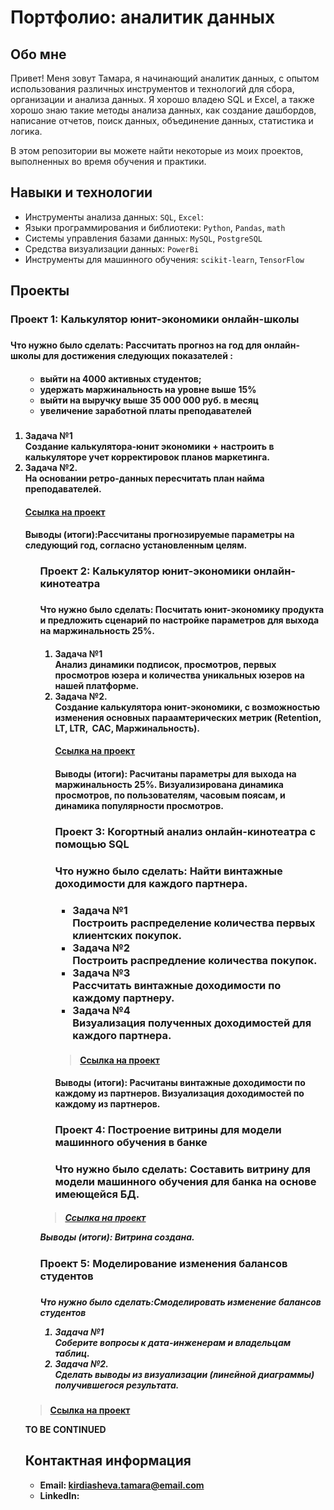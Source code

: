 # Портфолио: аналитик данных

## Обо мне 

Привет! Меня зовут Тамара, я начинающий аналитик данных, с опытом использования различных инструментов и технологий для сбора, организации и анализа данных. 
Я хорошо владею SQL и Excel, а также хорошо знаю такие методы анализа данных, как создание дашбордов, написание отчетов, поиск данных, объединение данных, статистика и логика.

В этом репозитории вы можете найти некоторые из моих проектов, выполненных во время обучения и практики.
<br>

## Навыки и технологии
- Инструменты анализа данных: ``SQL``, ``Excel``: 
- Языки программирования и библиотеки: ``Python``, ``Pandas``, ``math`` 
- Системы управления базами данных: ``MySQL``, ``PostgreSQL``
- Средства визуализации данных: ``PowerBi``
- Инструменты для машинного обучения: ``scikit-learn``, ``TensorFlow``


## Проекты
<p> <h3> Проект 1: Калькулятор юнит-экономики онлайн-школы<h3></p> 
<p> <h4> Что нужно было сделать: Рассчитать прогноз на год для онлайн-школы для достижения следующих показателей :<h4></p>
<ol>
<ul>
<li>выйти на 4000 активных студентов;</li>
<li> удержать маржинальность на уровне выше 15%</li>
<li>выйти на выручку выше 35 000 000 руб. в месяц</li>
<li>увеличение заработной платы преподавателей</li><h5></ul>
<p> 
<li>Задача №1</li> Создание калькулятора-юнит экономики + настроить в калькуляторе учет корректировок планов маркетинга. 
<li>Задача №2.</li> На основании ретро-данных пересчитать план найма преподавателей.
</pl>
<p>
<h4> <a href="https://docs.google.com/spreadsheets/d/1PPoHrwe7GlqwvhfOBg4l-c8zc4Qhu9loflr3Sffcrck/edit?usp=sharing">Ссылка на проект</a><h4>
 
<p><h4>Выводы (итоги):Рассчитаны прогнозируемые параметры на следующий год, согласно установленным целям.<h4></p> 
<ol>
<p>
<p><h3> Проект 2: Калькулятор юнит-экономики онлайн-кинотеатра<h3></p>
<p><h4> Что нужно было сделать: Посчитать юнит-экономику продукта и предложить сценарий по настройке параметров для выхода на маржинальность 25%.<h4></p>
<ol>
  <li>Задача №1</li> Анализ динамики подписок, просмотров, первых просмотров юзера и количества уникальных юзеров на нашей платформе.
  <li>Задача №2.</li> Создание калькулятора юнит-экономики, с возможностью изменения основных параамтерических метрик (Retention, LT,  LTR,  CAC, Маржинальность).
<h4></p>


<h4><a href="https://docs.google.com/presentation/d/11yttH-shCBfGj7MqeJ2MImUGV2p-4RL8/edit?usp=sharing&ouid=100628878406929974425&rtpof=true&sd=true">Ссылка на проект<h4></a>
 
 
<p><h4>Выводы (итоги): Расчитаны параметры для выхода на маржинальность 25%. Визуализирована динамика просмотров, по пользователям, часовым поясам, и динамика популярности просмотров.<h4></p>

<p> 
<p><h3> Проект 3: Когортный анализ онлайн-кинотеатра с помощью SQL<h3></p>
<p>Что нужно было сделать: Найти винтажные доходимости для каждого партнера.
<ul><h4>
  <li>Задача №1</li> Построить распределение количества первых клиентских покупок.
  <li>Задача №2</li> Построить распредление количества покупок.
  <li>Задача №3</li> Рассчитать винтажные доходимости по каждому партнеру.
  <li>Задача №4</li> Визуализация полученных доходимостей для каждого партнера.
</ul></h4>

> <h4><a href="https://docs.google.com/spreadsheets/d/1-8B0LTyAIs12K9LL9S2Gp4WF5TBMNAbi/edit?usp=sharing&ouid=100628878406929974425&rtpof=true&sd=true" >Ссылка на проект</h4></a>

<p>Выводы (итоги): Расчитаны винтажные доходимости по каждому из партнеров. Визуализация доходимостей по каждому из партнеров.

<p> 
<p><h3> Проект 4: Построение витрины для модели машинного обучения в банке </p><h3>
<p>Что нужно было сделать: Cоставить витрину для модели машинного обучения для банка на основе имеющейся БД.</ol><h5>

  
> <a href="https://docs.google.com/spreadsheets/d/1OxlCwOC1IchLd9FARaD4arCrzy81TdVr/edit?usp=sharing&ouid=100628878406929974425&rtpof=true&sd=true">Ссылка на проект</a>
  
 <p>Выводы (итоги): Витрина создана. 
<br> 


<p><h3>Проект 5: Моделирование изменения балансов студентов</p><h3> 
<p><h5>Что нужно было сделать:Смоделировать изменение балансов студентов
<ol>
  <li>Задача №1</li> Соберите вопросы к дата-инженерам и владельцам таблиц.
  <li>Задача №2.</li> Сделать выводы из визуализации (линейной диаграммы) получившегося результата.
</h5></ol>

> <a href="https://docs.google.com/spreadsheets/d/1rwL-xNVorFwVVjDHx6kqrNxbSVA7rd9r/edit?usp=sharing&ouid=100628878406929974425&rtpof=true&sd=true">Ссылка на проект</a>

 
 <p> TO BE CONTINUED 

## Контактная информация
- Email: kirdiasheva.tamara@email.com
- LinkedIn:
